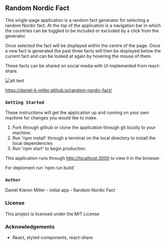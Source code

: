## Random Nordic Fact

This single-page application is a random fact generator for selecting a random Nordic fact. 
At the top of the application is a navigation bar in which the countries can be toggled to be included or excluded by a click from the generator.

Once selected the fact will be displayed within the centre of the page. Once a new fact is generated the past three facts will then be displayed below the current fact and can be looked at again by hovering the mouse of them.

These facts can be shared on social media with UI implemented from react-share.<br/>

![alt text](https://github.com/Daniel-K-Miller/random-nordic-country/blob/master/Preview.png)

https://daniel-k-miller.github.io/random-nordic-fact/

### `Getting Started`

These instructions will get the application up and running on your own machine for changes you would like to make.

1. Fork through github or clone the application through git locally to your machine.
2. Run 'npm install' through a terminal on the local directory to install the local dependencies
3. Run 'npm start' to begin production.

This application runs through [http://localhost:3000](http://localhost:3000) to view it in the browser.

For deploment run 'npm run build'

### `Author`

Daniel Kieron Miller - initial app - Random Nordic Fact

### License

This project is licensed under the MIT License

### Acknowledgements

- React, styled-components, react-share
